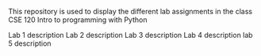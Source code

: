 This repository is used to display the different lab assignments in the class CSE 120 Intro to programming with Python

Lab 1 description
Lab 2 description
Lab 3 description
Lab 4 description
lab 5 description
